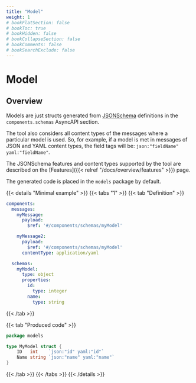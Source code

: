 ```yaml
---
title: "Model"
weight: 1
# bookFlatSection: false
# bookToc: true
# bookHidden: false
# bookCollapseSection: false
# bookComments: false
# bookSearchExclude: false
---
```


# Model

## Overview

Models are just structs generated from [JSONSchema](https://json-schema.org/) definitions in the `components.schemas` 
AsyncAPI section. 

The tool also considers all content types of the messages where a particular model is used. So, for example, if a model
is met in messages of JSON and YAML content types, the field tags will be: `json:"fieldName" yaml:"fieldName"`.

The JSONSchema features and content types supported by the tool are described on the 
[Features]({{< relref "/docs/overview/features" >}}) page.

The generated code is placed in the `models` package by default.

{{< details "Minimal example" >}}
{{< tabs "1" >}}
{{< tab "Definition" >}}
```yaml
components:
  messages:
    myMessage:
      payload:
        $ref: '#/components/schemas/myModel'

    myMessage2:
      payload:
        $ref: '#/components/schemas/myModel'
      contentType: application/yaml

  schemas:
    myModel:
      type: object
      properties:
        id:
          type: integer
        name:
          type: string
```
{{< /tab >}}

{{< tab "Produced code" >}}
```go
package models

type MyModel struct {
	ID   int    `json:"id" yaml:"id"`
	Name string `json:"name" yaml:"name"`
}
```
{{< /tab >}}
{{< /tabs >}}
{{< /details >}}